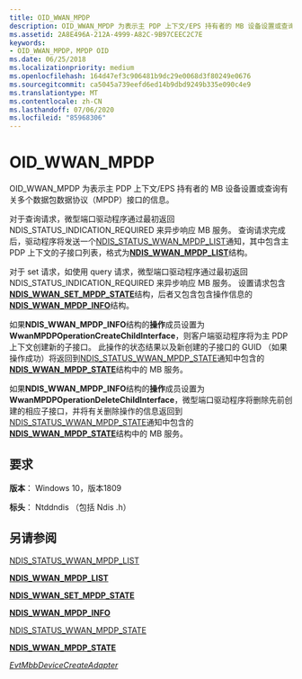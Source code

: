 ```yaml
---
title: OID_WWAN_MPDP
description: OID_WWAN_MPDP 为表示主 PDP 上下文/EPS 持有者的 MB 设备设置或查询有关多个数据包数据协议（MPDP）接口的信息。
ms.assetid: 2A8E496A-212A-4999-A82C-9B97CEEC2C7E
keywords:
- OID_WWAN_MPDP，MPDP OID
ms.date: 06/25/2018
ms.localizationpriority: medium
ms.openlocfilehash: 164d47ef3c906481b9dc29e0068d3f80249e0676
ms.sourcegitcommit: ca5045a739eefd6ed14b9dbd9249b335e090c4e9
ms.translationtype: MT
ms.contentlocale: zh-CN
ms.lasthandoff: 07/06/2020
ms.locfileid: "85968306"
---
```

# <a name="oid_wwan_mpdp"></a>OID_WWAN_MPDP

OID_WWAN_MPDP 为表示主 PDP 上下文/EPS 持有者的 MB 设备设置或查询有关多个数据包数据协议（MPDP）接口的信息。

对于查询请求，微型端口驱动程序通过最初返回 NDIS_STATUS_INDICATION_REQUIRED 来异步响应 MB 服务。 查询请求完成后，驱动程序将发送一个[NDIS_STATUS_WWAN_MPDP_LIST](ndis-status-wwan-mpdp-list.md)通知，其中包含主 PDP 上下文的子接口列表，格式为[**NDIS_WWAN_MPDP_LIST**](https://docs.microsoft.com/windows-hardware/drivers/ddi/ndiswwan/ns-ndiswwan-_ndis_wwan_mpdp_list)结构。

对于 set 请求，如使用 query 请求，微型端口驱动程序通过最初返回 NDIS_STATUS_INDICATION_REQUIRED 来异步响应 MB 服务。 设置请求包含[**NDIS_WWAN_SET_MPDP_STATE**](https://docs.microsoft.com/windows-hardware/drivers/ddi/ndiswwan/ns-ndiswwan-_ndis_wwan_set_mpdp_state)结构，后者又包含包含操作信息的[**NDIS_WWAN_MPDP_INFO**](https://docs.microsoft.com/windows-hardware/drivers/ddi/ndiswwan/ns-ndiswwan-_ndis_wwan_mpdp_info)结构。 

如果**NDIS_WWAN_MPDP_INFO**结构的**操作**成员设置为**WwanMPDPOperationCreateChildInterface**，则客户端驱动程序将为主 PDP 上下文创建新的子接口。 此操作的状态结果以及新创建的子接口的 GUID （如果操作成功）将返回到[NDIS_STATUS_WWAN_MPDP_STATE](ndis-status-wwan-mpdp-state.md)通知中包含的[**NDIS_WWAN_MPDP_STATE**](https://docs.microsoft.com/windows-hardware/drivers/ddi/ndiswwan/ns-ndiswwan-_ndis_wwan_mpdp_state)结构中的 MB 服务。

如果**NDIS_WWAN_MPDP_INFO**结构的**操作**成员设置为**WwanMPDPOperationDeleteChildInterface**，微型端口驱动程序将删除先前创建的相应子接口，并将有关删除操作的信息返回到[NDIS_STATUS_WWAN_MPDP_STATE](ndis-status-wwan-mpdp-state.md)通知中包含的[**NDIS_WWAN_MPDP_STATE**](https://docs.microsoft.com/windows-hardware/drivers/ddi/ndiswwan/ns-ndiswwan-_ndis_wwan_mpdp_state)结构中的 MB 服务。

## <a name="requirements"></a>要求

**版本**： Windows 10，版本1809

**标头**： Ntddndis （包括 Ndis .h）


## <a name="see-also"></a>另请参阅

[NDIS_STATUS_WWAN_MPDP_LIST](ndis-status-wwan-mpdp-list.md)

[**NDIS_WWAN_MPDP_LIST**](https://docs.microsoft.com/windows-hardware/drivers/ddi/ndiswwan/ns-ndiswwan-_ndis_wwan_mpdp_list)

[**NDIS_WWAN_SET_MPDP_STATE**](https://docs.microsoft.com/windows-hardware/drivers/ddi/ndiswwan/ns-ndiswwan-_ndis_wwan_set_mpdp_state)

[**NDIS_WWAN_MPDP_INFO**](https://docs.microsoft.com/windows-hardware/drivers/ddi/ndiswwan/ns-ndiswwan-_ndis_wwan_mpdp_info)

[NDIS_STATUS_WWAN_MPDP_STATE](ndis-status-wwan-mpdp-state.md)

[**NDIS_WWAN_MPDP_STATE**](https://docs.microsoft.com/windows-hardware/drivers/ddi/ndiswwan/ns-ndiswwan-_ndis_wwan_mpdp_state)

[*EvtMbbDeviceCreateAdapter*](https://docs.microsoft.com/windows-hardware/drivers/ddi/mbbcx/nc-mbbcx-evt_mbb_device_create_adapter)
